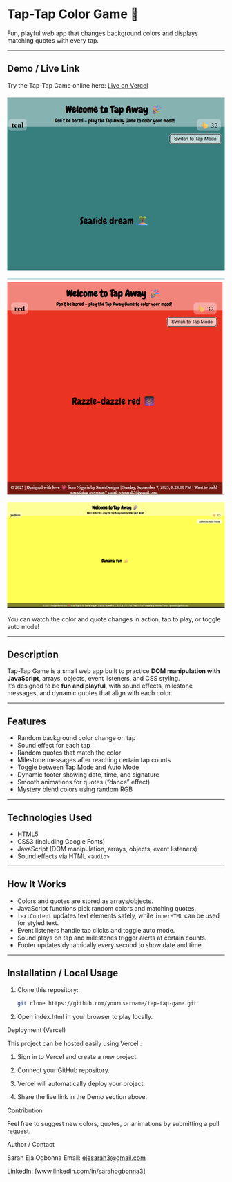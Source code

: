 # Tap-Tap Color Game 🎨

Fun, playful web app that changes background colors and displays matching quotes with every tap.

---

## Demo / Live Link

Try the Tap-Tap Game online here: [Live on Vercel](https://tap-tap-game-murex.vercel.app/)

![Tap-Tap Game Screenshot](./images/Screenshot1.png)

![Gameplay](./images/Screenshot2.png)

![Auto Mode](./images/Screenshot3.png)

You can watch the color and quote changes in action, tap to play, or toggle auto mode!

---

## Description

Tap-Tap Game is a small web app built to practice **DOM manipulation with JavaScript**, arrays, objects, event listeners, and CSS styling.  
It’s designed to be **fun and playful**, with sound effects, milestone messages, and dynamic quotes that align with each color.

---

## Features

- Random background color change on tap
- Sound effect for each tap
- Random quotes that match the color
- Milestone messages after reaching certain tap counts
- Toggle between Tap Mode and Auto Mode
- Dynamic footer showing date, time, and signature
- Smooth animations for quotes (“dance” effect)
- Mystery blend colors using random RGB

---

## Technologies Used

- HTML5
- CSS3 (including Google Fonts)
- JavaScript (DOM manipulation, arrays, objects, event listeners)
- Sound effects via HTML `<audio>`

---

## How It Works

- Colors and quotes are stored as arrays/objects.
- JavaScript functions pick random colors and matching quotes.
- `textContent` updates text elements safely, while `innerHTML` can be used for styled text.
- Event listeners handle tap clicks and toggle auto mode.
- Sound plays on tap and milestones trigger alerts at certain counts.
- Footer updates dynamically every second to show date and time.

---

## Installation / Local Usage

1. Clone this repository:
   ```bash
   git clone https://github.com/yourusername/tap-tap-game.git
   ```
2. Open index.html in your browser to play locally.

Deployment (Vercel)

This project can be hosted easily using Vercel
:

1. Sign in to Vercel and create a new project.

2. Connect your GitHub repository.

3. Vercel will automatically deploy your project.

4. Share the live link in the Demo section above.

Contribution

Feel free to suggest new colors, quotes, or animations by submitting a pull request.

Author / Contact

Sarah Eja Ogbonna
Email: ejesarah3@gmail.com

LinkedIn: [www.linkedin.com/in/sarahogbonna3]
